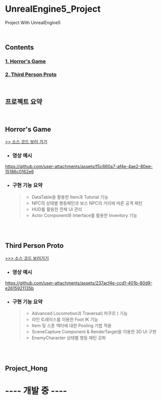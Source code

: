 # UnrealEngine5_Project
Project With UnrealEngine5

</br>

Contents
-
### [1. Horror's Game](#horrors-game)
### [2. Third Person Proto](#third-person-proto)

</br>

프로젝트 요약
-
</br>

Horror's Game
-

[>>  소스 코드 보러 가기](https://github.com/tbvjchvkfl/Personal_Project/tree/master/UE5_HorrorGame)

- ### 영상 예시
https://github.com/user-attachments/assets/f5c660a7-af4e-4ae2-80ee-15186c0162e6

- ### 구현 기능 요약
  > - DataTable을 활용한 Item과 Tutorial 기능
  > - NPC의 상태별 행동패턴과 보스 NPC의 거리에 따른 공격 패턴
  > - HUD를 활용한 전체 UI 관리
  > - Actor Component와 Interface를 활용한 Inventory 기능

</br>
</br>

Third Person Proto
-
[>>> 소스 코드 보러가기](https://github.com/tbvjchvkfl/UE5_TimeTravleHunter)

- ### 영상 예시
https://github.com/user-attachments/assets/237acf4e-ccd1-401b-80d9-e2615921135b

- ### 구현 기능 요약
  > - Advanced Locomotion과 Traversal( 파쿠르 ) 기능
  > - 라인 트레이스를 이용한 Foot IK 기능
  > - Item 및 스폰 액터에 대한 Pooling 기법 적용
  > - SceneCapture Component & RenderTarget을 이용한 3D UI 구현
  > - EnemyCharacter 상태별 행동 패턴 강화
</br>
</br>

Project_Hong
-

# ---- 개발 중 ----
